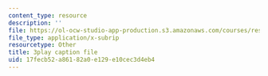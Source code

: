 ```yaml
---
content_type: resource
description: ''
file: https://ol-ocw-studio-app-production.s3.amazonaws.com/courses/res-18-009-learn-differential-equations-up-close-with-gilbert-strang-and-cleve-moler-fall-2015/17fecb52a86182a0e129e10cec3d4eb4_cDfWtSqGiBY.srt
file_type: application/x-subrip
resourcetype: Other
title: 3play caption file
uid: 17fecb52-a861-82a0-e129-e10cec3d4eb4
---
```

